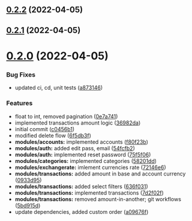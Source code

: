 ## [0.2.2](https://github.com/broodd/budgetify-backend/compare/v0.2.1...v0.2.2) (2022-04-05)



## [0.2.1](https://github.com/broodd/budgetify-backend/compare/v0.2.0...v0.2.1) (2022-04-05)



# [0.2.0](https://github.com/broodd/budgetify-backend/compare/c0456b13fdb04594bcf6f2332264ddf48ce11158...v0.2.0) (2022-04-05)


### Bug Fixes

* updated ci, cd, unit tests ([a873146](https://github.com/broodd/budgetify-backend/commit/a8731463afe0ceadc003b0b3ab1ed188b1ddc604))


### Features

* float to int, removed pagination ([0e7a741](https://github.com/broodd/budgetify-backend/commit/0e7a741820261f4e21759266b9995ad3dfa1965d))
* implemented transactions amount logic ([36982da](https://github.com/broodd/budgetify-backend/commit/36982dafd2b3cd6f686a15d19c0d8d7504e4e25f))
* initial commit ([c0456b1](https://github.com/broodd/budgetify-backend/commit/c0456b13fdb04594bcf6f2332264ddf48ce11158))
* modified delete flow ([6f5db3f](https://github.com/broodd/budgetify-backend/commit/6f5db3f7ad9b55cf967a44bd738c3d54f33a60ce))
* **modules/accounts:** implemented accounts ([f80f23b](https://github.com/broodd/budgetify-backend/commit/f80f23be95dd8730a54fe7b07029fe566664cb1d))
* **modules/auth:** added edit pass, email ([54fcfb2](https://github.com/broodd/budgetify-backend/commit/54fcfb2404acb26a5d624eb1cd402cbd50dd36d6))
* **modules/auth:** implemented reset password ([75f5f06](https://github.com/broodd/budgetify-backend/commit/75f5f063420d1a025d45ab71739d6a3c068968e0))
* **modules/categories:** implemented categories ([58201dd](https://github.com/broodd/budgetify-backend/commit/58201ddaad05beaa4e4026150d18bc436fbbaa08))
* **modules/exchangerate:** imlement currencies rate ([72146e6](https://github.com/broodd/budgetify-backend/commit/72146e66c1504b48dfb8e1f4c7d78dd0421f0c35))
* **modules/transactions:** added amount in base and account currency ([0933d95](https://github.com/broodd/budgetify-backend/commit/0933d953e8900b657002e88a8330642fabde1ebf))
* **modules/transactions:** added select filters ([636f031](https://github.com/broodd/budgetify-backend/commit/636f0315fd6dfe6ce8622959345f2ea3b205b414))
* **modules/transactions:** implemented transactions ([7d2f02f](https://github.com/broodd/budgetify-backend/commit/7d2f02f7c2e0e8aaf44eaa21b43c46e22ed8f828))
* **modules/transactions:** removed amount-in-another; git workflows ([5bd915d](https://github.com/broodd/budgetify-backend/commit/5bd915d204aa3defc8aab72fee74d19f2de71e93))
* update dependencies, added custom order ([a09676f](https://github.com/broodd/budgetify-backend/commit/a09676f8fd2dfa125d513340c39f6db332f5948a))



